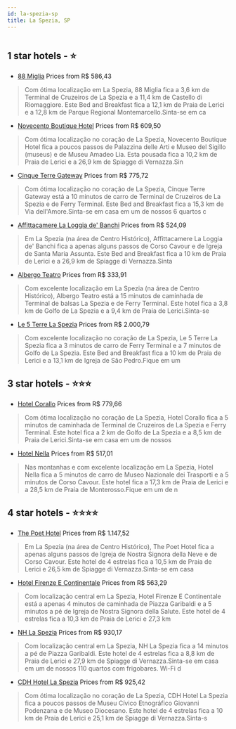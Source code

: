 ```yaml
---
id: la-spezia-sp
title: La Spezia, SP
---
```


<center><img src="https://i.travelapi.com/hotels/3000000/2550000/2541500/2541407/902ffc54_z.jpg" alt="" /></center>


##  1 star hotels - ⭐️

-    [88 Miglia](https://us.hurb.com/hotels/la-spezia/88-miglia-HT-STBP?cmp=18055) Prices from R$ 586,43
   > Com ótima localização em La Spezia, 88 Miglia fica a 3,6 km de Terminal de Cruzeiros de La Spezia e a 11,4 km de Castello di Riomaggiore.  Este Bed and Breakfast fica a 12,1 km de Praia de Lerici e a 12,8 km de Parque Regional Montemarcello.Sinta-se em ca
-    [Novecento Boutique Hotel](https://us.hurb.com/hotels/la-spezia/novecento-boutique-hotel-HT-0S88?cmp=18055) Prices from R$ 609,50
   > Com ótima localização no coração de La Spezia, Novecento Boutique Hotel fica a poucos passos de Palazzina delle Arti e Museo del Sigillo (museus) e de Museu Amadeo Lia.  Esta pousada fica a 10,2 km de Praia de Lerici e a 26,9 km de Spiagge di Vernazza.Sin
-    [Cinque Terre Gateway](https://us.hurb.com/hotels/la-spezia/cinque-terre-gateway-HT-NUQQ?cmp=18055) Prices from R$ 775,72
   > Com ótima localização no coração de La Spezia, Cinque Terre Gateway está a 10 minutos de carro de Terminal de Cruzeiros de La Spezia e de Ferry Terminal.  Este Bed and Breakfast fica a 15,3 km de Via dell'Amore.Sinta-se em casa em um de nossos 6 quartos c
-    [Affittacamere La Loggia de' Banchi](https://us.hurb.com/hotels/la-spezia/affittacamere-la-loggia-de-banchi-HT-YCWY?cmp=18055) Prices from R$ 524,09
   > Em La Spezia (na área de Centro Histórico), Affittacamere La Loggia de' Banchi fica a apenas alguns passos de Corso Cavour e de Igreja de Santa Maria Assunta.  Este Bed and Breakfast fica a 10 km de Praia de Lerici e a 26,9 km de Spiagge di Vernazza.Sinta
-    [Albergo Teatro](https://us.hurb.com/hotels/la-spezia/albergo-teatro-HT-HKUF?cmp=18055) Prices from R$ 333,91
   > Com excelente localização em La Spezia (na área de Centro Histórico), Albergo Teatro está a 15 minutos de caminhada de Terminal de balsas La Spezia e de Ferry Terminal.  Este hotel fica a 3,8 km de Golfo de La Spezia e a 9,4 km de Praia de Lerici.Sinta-se
-    [Le 5 Terre La Spezia](https://us.hurb.com/hotels/la-spezia/le-5-terre-la-spezia-HT-1KW7?cmp=18055) Prices from R$ 2.000,79
   > Com excelente localização no coração de La Spezia, Le 5 Terre La Spezia fica a 3 minutos de carro de Ferry Terminal e a 7 minutos de Golfo de La Spezia.  Este Bed and Breakfast fica a 10 km de Praia de Lerici e a 13,1 km de Igreja de São Pedro.Fique em um

##  3 star hotels - ⭐️⭐️⭐️

-    [Hotel Corallo](https://us.hurb.com/hotels/la-spezia/hotel-corallo-HT-LSM5?cmp=18055) Prices from R$ 779,66
   > Com ótima localização no coração de La Spezia, Hotel Corallo fica a 5 minutos de caminhada de Terminal de Cruzeiros de La Spezia e Ferry Terminal.  Este hotel fica a 2 km de Golfo de La Spezia e a 8,5 km de Praia de Lerici.Sinta-se em casa em um de nossos
-    [Hotel Nella](https://us.hurb.com/hotels/la-spezia/hotel-nella-HT-HI9M?cmp=18055) Prices from R$ 517,01
   > Nas montanhas e com excelente localização em La Spezia, Hotel Nella fica a 5 minutos de carro de Museo Nazionale dei Trasporti e a 5 minutos de Corso Cavour.  Este hotel fica a 17,3 km de Praia de Lerici e a 28,5 km de Praia de Monterosso.Fique em um de n

##  4 star hotels - ⭐️⭐️⭐️⭐️

-    [The Poet Hotel](https://us.hurb.com/hotels/la-spezia/the-poet-hotel-HT-C0SC?cmp=18055) Prices from R$ 1.147,52
   > Em La Spezia (na área de Centro Histórico), The Poet Hotel fica a apenas alguns passos de Igreja de Nostra Signora della Neve e de Corso Cavour.  Este hotel de 4 estrelas fica a 10,5 km de Praia de Lerici e 26,5 km de Spiagge di Vernazza.Sinta-se em casa 
-    [Hotel Firenze E Continentale](https://us.hurb.com/hotels/la-spezia/hotel-firenze-e-continentale-HT-UCIM?cmp=18055) Prices from R$ 563,29
   > Com localização central em La Spezia, Hotel Firenze E Continentale está a apenas 4 minutos de caminhada de Piazza Garibaldi e a 5 minutos a pé de Igreja de Nostra Signora della Salute.  Este hotel de 4 estrelas fica a 10,3 km de Praia de Lerici e 27,3 km 
-    [NH La Spezia](https://us.hurb.com/hotels/la-spezia/nh-la-spezia-HT-G075?cmp=18055) Prices from R$ 930,17
   > Com localização central em La Spezia, NH La Spezia fica a 14 minutos a pé de Piazza Garibaldi.  Este hotel de 4 estrelas fica a 8,8 km de Praia de Lerici e 27,9 km de Spiagge di Vernazza.Sinta-se em casa em um de nossos 110 quartos com frigobares. Wi-Fi d
-    [CDH Hotel La Spezia](https://us.hurb.com/hotels/la-spezia/cdh-hotel-la-spezia-HT-T3U5?cmp=18055) Prices from R$ 925,42
   > Com ótima localização no coração de La Spezia, CDH Hotel La Spezia fica a poucos passos de Museu Cívico Etnográfico Giovanni Podenzana e de Museo Diocesano.  Este hotel de 4 estrelas fica a 10 km de Praia de Lerici e 25,1 km de Spiagge di Vernazza.Sinta-s

